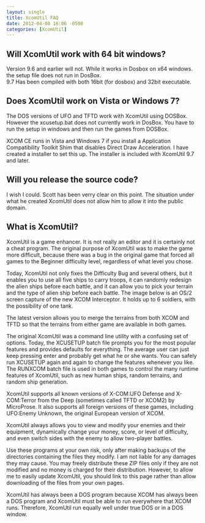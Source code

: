 ```yaml
---
layout: single
title: XcomUtil FAQ
date: 2012-04-08 16:06 -0500
categories: [XcomUtil]
---
```


## Will XcomUtil work with 64 bit windows?

Version 9.6 and earlier will not. 
While it works in Dosbox on x64 windows. 
the setup file does not run in DosBox.  
9.7 Has been compiled with both 16bit (for dosbox) and 32bit executable.

## Does XcomUtil work on Vista or Windows 7? 

The DOS versions of UFO and TFTD work with XcomUtil using DOSBox. However the xcusetup.bat does not currently work in DosBox. You have to run the setup in windows and then run the games from DOSBox.

XCOM CE runs in Vista and Windows 7 if you install a Application Compatibility Toolkit Shim that disables Direct Draw Acceleration. I have created a installer to set this up.  The installer is included with XcomUtil 9.7 and later.

## Will you release the source code?
I wish I could.  Scott has been verry clear on this point. The situation under what he created XcomUtil does not allow him to allow it into the public domain.

## What is XcomUtil?
XcomUtil is a game enhancer. It is not really an editor and it is certainly not a cheat program. The original purpose of XcomUtil was to make the game more difficult, because there was a bug in the original game that forced all games to the Beginner difficulty level, regardless of what level you chose.

Today, XcomUtil not only fixes the Difficulty Bug and several others, but it enables you to use all five ships to carry troops, it can randomly redesign the alien ships before each battle, and it can allow you to pick your terrain and the type of alien ship before each battle. The image below is an OS/2 screen capture of the new XCOM Interceptor. It holds up to 6 soldiers, with the possibility of one tank. 

The latest version allows you to merge the terrains from both XCOM and TFTD so that the terrains from either game are available in both games.

The original XcomUtil was a command line utility with a confusing set of options. Today, the XCUSETUP batch file prompts you for the most popular features and provides defaults for everything. The average user can just keep pressing enter and probably get what he or she wants. You can safely run XCUSETUP again and again to change the features whenever you like. The RUNXCOM batch file is used in both games to control the many runtime features of XcomUtil, such as new human ships, random terrains, and random ship generation.

XcomUtil supports all known versions of X-COM:UFO Defense and X-COM:Terror from the Deep (sometimes called TFTD or XCOM2) by MicroProse. It also supports all foreign versions of these games, including UFO:Enemy Unknown, the original European version of XCOM.

XcomUtil always allows you to view and modify your enemies and their equipment, dynamically change your money, score, or level of difficulty, and even switch sides with the enemy to allow two-player battles.

Use these programs at your own risk, only after making backups of the directories containing the files they modify. I am not liable for any damages they may cause. You may freely distribute these ZIP files only if they are not modified and no money is charged for their distribution. However, to allow me to easily update XcomUtil, you should link to this page rather than allow downloading of the files from your own pages.

XcomUtil has always been a DOS program because XCOM has always been a DOS program and XcomUtil must be able to run everywhere that XCOM runs. Therefore, XcomUtil run equally well under true DOS or in a DOS window.